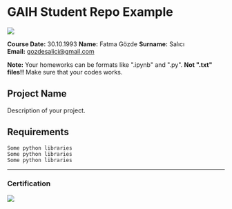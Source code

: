 # GAIH Student Repo Example
![](img/logo.png)

**Course Date:** 30.10.1993 
**Name:** Fatma Gözde
**Surname:** Salıcı  
**Email:** gozdesalici@gmail.com  

**Note:** Your homeworks can be formats like ".ipynb" and ".py". **Not ".txt" files!!** Make sure that your codes works.  

## Project Name
Description of your project.

## Requirements
```
Some python libraries
Some python libraries
Some python libraries
```
---

### Certification
![](img/certificate_ex.png)

